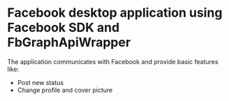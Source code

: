 # Facebook desktop application using Facebook SDK and FbGraphApiWrapper

The application communicates with Facebook and provide basic features like:
<ul>
  <li>Post new status</li>
  <li>Change profile and cover picture</li>




